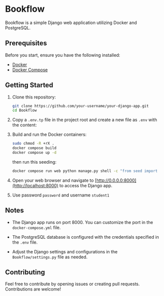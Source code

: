 # Bookflow

Bookflow is a simple Django web application utilizing Docker and PostgreSQL.

## Prerequisites

Before you start, ensure you have the following installed:

- [Docker](https://www.docker.com/get-started)
- [Docker Compose](https://docs.docker.com/compose/install/)

## Getting Started

1. Clone this repository:

    ```bash
    git clone https://github.com/your-username/your-django-app.git
    cd Bookflow
    ```

2. Copy a `.env.tp` file in the project root and create a new file as `.env` with the content:

3. Build and run the Docker containers:

    ```bash
    sudo chmod -R +rX .
    docker compose build
    docker compose up -d
    ```

    then run this seeding:

    ```bash
    docker compose run web python manage.py shell -c "from seed import seed_students; seed_students.create_staff_students(); seed_students.create_students()"
    ```

4. Open your web browser and navigate to [http://0.0.0.0:8000](http://localhost:8000) to access the Django app.
5.  Use password ```password``` and username ```student1```

## Notes

- The Django app runs on port 8000. You can customize the port in the `docker-compose.yml` file.

- The PostgreSQL database is configured with the credentials specified in the `.env` file.

- Adjust the Django settings and configurations in the `Bookflow/settings.py` file as needed.

## Contributing

Feel free to contribute by opening issues or creating pull requests. Contributions are welcome!

